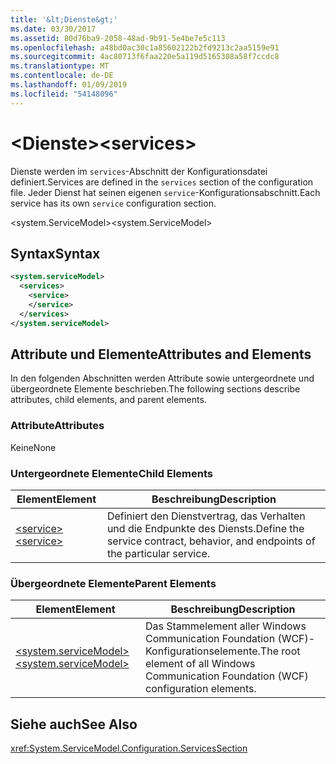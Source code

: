 ```yaml
---
title: '&lt;Dienste&gt;'
ms.date: 03/30/2017
ms.assetid: 80d76ba9-2058-48ad-9b91-5e4be7e5c113
ms.openlocfilehash: a48bd0ac30c1a85602122b2fd9213c2aa5159e91
ms.sourcegitcommit: 4ac80713f6faa220e5a119d5165308a58f7ccdc8
ms.translationtype: MT
ms.contentlocale: de-DE
ms.lasthandoff: 01/09/2019
ms.locfileid: "54148096"
---
```

# <a name="ltservicesgt"></a><span data-ttu-id="4b17a-102">&lt;Dienste&gt;</span><span class="sxs-lookup"><span data-stu-id="4b17a-102">&lt;services&gt;</span></span>
<span data-ttu-id="4b17a-103">Dienste werden im `services`-Abschnitt der Konfigurationsdatei definiert.</span><span class="sxs-lookup"><span data-stu-id="4b17a-103">Services are defined in the `services` section of the configuration file.</span></span> <span data-ttu-id="4b17a-104">Jeder Dienst hat seinen eigenen `service`-Konfigurationsabschnitt.</span><span class="sxs-lookup"><span data-stu-id="4b17a-104">Each service has its own `service` configuration section.</span></span>  
  
 <span data-ttu-id="4b17a-105">\<system.ServiceModel></span><span class="sxs-lookup"><span data-stu-id="4b17a-105">\<system.ServiceModel></span></span>  
  
## <a name="syntax"></a><span data-ttu-id="4b17a-106">Syntax</span><span class="sxs-lookup"><span data-stu-id="4b17a-106">Syntax</span></span>  
  
```xml  
<system.serviceModel>
  <services>
    <service>
    </service>
  </services>
</system.serviceModel>
```  
  
## <a name="attributes-and-elements"></a><span data-ttu-id="4b17a-107">Attribute und Elemente</span><span class="sxs-lookup"><span data-stu-id="4b17a-107">Attributes and Elements</span></span>  
 <span data-ttu-id="4b17a-108">In den folgenden Abschnitten werden Attribute sowie untergeordnete und übergeordnete Elemente beschrieben.</span><span class="sxs-lookup"><span data-stu-id="4b17a-108">The following sections describe attributes, child elements, and parent elements.</span></span>  
  
### <a name="attributes"></a><span data-ttu-id="4b17a-109">Attribute</span><span class="sxs-lookup"><span data-stu-id="4b17a-109">Attributes</span></span>  
 <span data-ttu-id="4b17a-110">Keine</span><span class="sxs-lookup"><span data-stu-id="4b17a-110">None</span></span>  
  
### <a name="child-elements"></a><span data-ttu-id="4b17a-111">Untergeordnete Elemente</span><span class="sxs-lookup"><span data-stu-id="4b17a-111">Child Elements</span></span>  
  
|<span data-ttu-id="4b17a-112">Element</span><span class="sxs-lookup"><span data-stu-id="4b17a-112">Element</span></span>|<span data-ttu-id="4b17a-113">Beschreibung</span><span class="sxs-lookup"><span data-stu-id="4b17a-113">Description</span></span>|  
|-------------|-----------------|  
|[<span data-ttu-id="4b17a-114">\<service></span><span class="sxs-lookup"><span data-stu-id="4b17a-114">\<service></span></span>](../../../../../docs/framework/configure-apps/file-schema/wcf/service.md)|<span data-ttu-id="4b17a-115">Definiert den Dienstvertrag, das Verhalten und die Endpunkte des Diensts.</span><span class="sxs-lookup"><span data-stu-id="4b17a-115">Define the service contract, behavior, and endpoints of the particular service.</span></span>|  
  
### <a name="parent-elements"></a><span data-ttu-id="4b17a-116">Übergeordnete Elemente</span><span class="sxs-lookup"><span data-stu-id="4b17a-116">Parent Elements</span></span>  
  
|<span data-ttu-id="4b17a-117">Element</span><span class="sxs-lookup"><span data-stu-id="4b17a-117">Element</span></span>|<span data-ttu-id="4b17a-118">Beschreibung</span><span class="sxs-lookup"><span data-stu-id="4b17a-118">Description</span></span>|  
|-------------|-----------------|  
|[<span data-ttu-id="4b17a-119">\<system.serviceModel></span><span class="sxs-lookup"><span data-stu-id="4b17a-119">\<system.serviceModel></span></span>](../../../../../docs/framework/configure-apps/file-schema/wcf/system-servicemodel.md)|<span data-ttu-id="4b17a-120">Das Stammelement aller Windows Communication Foundation (WCF)-Konfigurationselemente.</span><span class="sxs-lookup"><span data-stu-id="4b17a-120">The root element of all Windows Communication Foundation (WCF) configuration elements.</span></span>|  
  
## <a name="see-also"></a><span data-ttu-id="4b17a-121">Siehe auch</span><span class="sxs-lookup"><span data-stu-id="4b17a-121">See Also</span></span>  
 <xref:System.ServiceModel.Configuration.ServicesSection>
